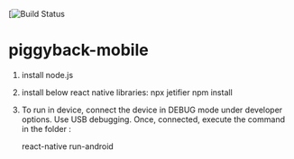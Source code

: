 [![Build Status](https://app.bitrise.io/app/985561cda48896a5/status.svg?token=EB_R2a7l_eeE78wmQZGEUQ&branch=master)

# piggyback-mobile
1. install node.js
2. install below react native libraries:
    npx jetifier
    npm install

3. To run in device, connect the device in DEBUG mode under developer options. Use USB debugging.
    Once, connected, execute the command in the folder :

    react-native run-android
